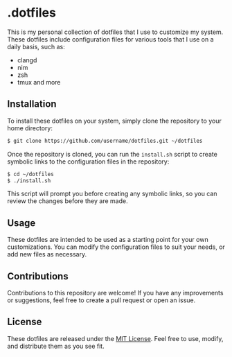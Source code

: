 # .dotfiles

This is my personal collection of dotfiles that I use to customize my system. These dotfiles include configuration files for various tools that I use on a daily basis, such as:

- clangd
- nim
- zsh
- tmux
  and more

## Installation

To install these dotfiles on your system, simply clone the repository to your home directory:

```bash
$ git clone https://github.com/username/dotfiles.git ~/dotfiles
```

Once the repository is cloned, you can run the `install.sh` script to create symbolic links to the configuration files in the repository:

```bash
$ cd ~/dotfiles
$ ./install.sh
```

This script will prompt you before creating any symbolic links, so you can review the changes before they are made.

## Usage

These dotfiles are intended to be used as a starting point for your own customizations. You can modify the configuration files to suit your needs, or add new files as necessary.

## Contributions

Contributions to this repository are welcome! If you have any improvements or suggestions, feel free to create a pull request or open an issue.

## License

These dotfiles are released under the [MIT License](LICENSE). Feel free to use, modify, and distribute them as you see fit.


